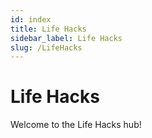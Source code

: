 ```yaml
---
id: index
title: Life Hacks
sidebar_label: Life Hacks
slug: /LifeHacks
---
```


# Life Hacks

Welcome to the Life Hacks hub!